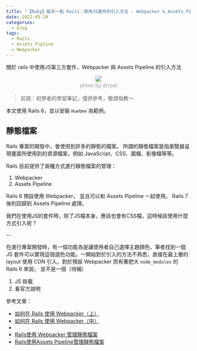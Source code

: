 ```yaml
---
title: "【Ruby】每天一點 Rails：使用JS套件的引入方法 - Webpacker & Assets Pipeline "
date: 2022-05-20
categories:
  - blog
tags:
  - Rails
  - Assets Pipline
  - Webpacker
---
```


 關於 rails 中使用JS第三方套件，Webpacker 與 Assets Pipeline 的引入方法

<center>
    <img style="border-radius: 0.3125em;
    box-shadow: 0 2px 4px 0 rgba(34,36,38,.12),0 2px 10px 0 rgba(34,36,38,.08);" 
    src="https://miro.medium.com/max/1400/0*w2HdkZxq7ABkKPrO.jpeg">
    <br>
    <div style="color:orange;
    display: inline-block;
    color: #999;
    padding: 2px; font-size:14px">photo by drrpal</div>
</center>

> 前提：初學者的學習筆記，僅供參考，敬請指教～

本文使用 Rails 6，並以安裝 `Huebee` 為範例。

## 靜態檔案
Rails 專案的開發中，會使用到許多的靜態的檔案。
所謂的靜態檔案是指瀏覽器呈現畫面所使用到的資源檔案，例如 JavaScript、CSS、圖檔、影像檔等等。

Rails 目前提供了兩種方式進行靜態檔案的管理：

1. Webpacker
2. Assets Pipeline

Rails 6 預設使用 Webpacker， 並且可以和 Assets Pipeline 一起使用。 Rails 7 後則回歸到 Assets Pipeline 處理。

我們在使用JS的套件時，除了JS檔本身，應該也會有CSS檔，這時候該使用什麼方式引入呢？

--

在進行專案開發時，有一個功能為是讓使用者自己選擇主題顏色，筆者找到一個 JS 套件可以實現這個選色功能。一開始對於引入的方法不熟悉，直接在最上層的 layout 使用 CDN 引入。對於預設 Webpacker 而有著肥大 `node_modules` 的 Rails 6 來說， 並不是一個（待補）

1. JS 掛載
2. 看官方說明





參考文章：
+ [如何在 Rails 使用 Webpacker（上）](https://kaochenlong.com/2019/11/21/webpacker-with-rails-part-1/)
+ [如何在 Rails 使用 Webpacker（中）](https://kaochenlong.com/2019/11/22/webpacker-with-rails-part-2/)
+ 
+ [Rails使用 Webpacker 管理靜態檔案](https://blog.wells.tw/posts/Rails%E4%BD%BF%E7%94%A8Webpacker%E7%AE%A1%E7%90%86%E9%9D%9C%E6%85%8B%E6%AA%94%E6%A1%88/)
+ [Rails使用Assets Pipeline管理靜態檔案](https://blog.wells.tw/posts/Rails%E4%BD%BF%E7%94%A8Assets-Pipeline%E7%AE%A1%E7%90%86%E9%9D%9C%E6%85%8B%E6%AA%94%E6%A1%88/)

